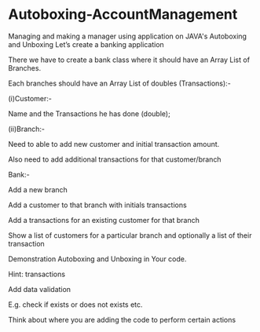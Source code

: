 # Autoboxing-AccountManagement
Managing and making a manager using application on JAVA's Autoboxing and Unboxing
Let’s create a banking application

There we have to create a bank class where it should have an Array List of Branches.

Each branches should have an Array List of doubles (Transactions):-

(i)Customer:-

Name and the Transactions he has done (double);

(ii)Branch:-
	
  Need to able to add new customer and initial transaction amount.

Also need to add additional transactions for that customer/branch

Bank:-

Add a new branch

Add a customer to that branch with initials transactions

Add a transactions for an existing customer for that branch 

Show a list of customers for a particular branch and optionally a list of their transaction

Demonstration Autoboxing and Unboxing in Your code.

Hint: transactions 

Add data validation 

E.g. check if exists or does not exists etc.

Think about where you are adding the code to perform certain actions  
